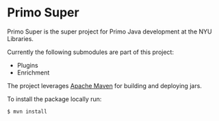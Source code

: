 Primo Super
=============

Primo Super is the super project for Primo Java development at the NYU Libraries.

Currently the following submodules are part of this project:

  - Plugins
  - Enrichment

The project leverages [Apache Maven](http://maven.apache.org/) for building and deploying jars.

To install the package locally run:

    $ mvn install
